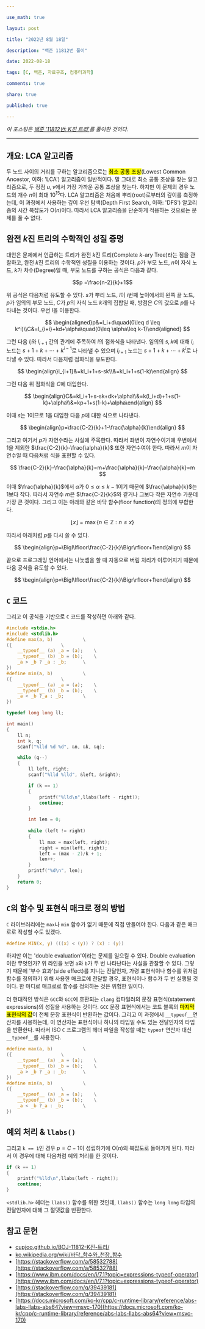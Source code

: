 ```yaml
---

use_math: true

layout: post

title: "2022년 8월 18일"

description: "백준 11812번 풀이"

date: 2022-08-18

tags: [C, 백준, 자료구조, 컴퓨터과학]

comments: true

share: true

published: true

---
```


*이 포스팅은 [백준 '11812번: K진 트리']([https://www.acmicpc.net/problem/11812](https://www.acmicpc.net/problem/11812))를 풀이한 것이다.*

---  

## 개요: LCA 알고리즘
두 노드 사이의 거리를 구하는 알고리즘으로는 <mark>최소 공통 조상</mark>(Lowest Common Ancestor, 이하: 'LCA') 알고리즘이 일반적이다. 말 그대로 최소 공통 조상을 찾는 알고리즘으로, 두 정점 $u, v$에서 가장 가까운 공통 조상을 찾는다. 하지만 이 문제의 경우 노드의 개수 $n$이 최대 $10^{15}$다. LCA 알고리즘은 처음에 뿌리(root)로부터의 깊이를 측정하는데, 이 과정에서 사용하는 깊이 우선 탐색(Depth First Search, 이하: 'DFS') 알고리즘의 시간 복잡도가 $\textrm{O}(n)$이다. 따라서 LCA 알고리즘을 단순하게 적용하는 것으로는 문제를 풀 수 없다. 

## 완전 $k$진 트리의 수학적인 성질 증명
대안은 문제에서 언급하는 트리가 완전 $k$진 트리(Complete $k$-ary Tree)라는 점을 관찰하고, 완전 $k$진 트리의 수학적인 성질을 이용하는 것이다. $p$가 부모 노드, $n$이 자식 노드, $k$가 차수(Degree)일 때, 부모 노드를 구하는 공식은 다음과 같다.

$$p =\frac{n-2}{k}+1$$

위 공식은 다음처럼 유도할 수 있다. $s$가 뿌리 노드, $l$이 $i$번째 높이에서의 왼쪽 끝 노드, $p$가 임의의 부모 노드, $C$가 $p$의 자식 노드 $k$개의 집합일 때, 방점은 $C$의 값으로 $p$를 나타내는 것이다. 우선 $l$을 이용한다. 

$$
\begin{aligned}p&=l_i+d\quad(0\leq d \leq k^i)\\C&=l_{i+i}+kd+\alpha\quad(0\leq \alpha\leq k-1)\end{aligned}
$$

그런 다음 $l_i$와 $l_{i+1}$ 간의 관계에 주목하여 $l$의 점화식을 나타낸다. 임의의 $s,k$에 대해 $l_i$ 노드는 $s+1+k+\cdots + k^{i-1}$로 나타낼 수 있으며 $l_{i+1}$ 노드는 $s+1+k+\cdots + k^i$로 나타낼 수 있다. 따라서 다음처럼 점화식을 유도한다.

$$
\begin{align}l_{i+1}&=kl_i+1+s-sk\\&=kl_i+1+s(1-k)\end{align}
$$ 

그런 다음 위 점화식을 $C$에 대입한다.

$$
\begin{align}C&=kl_i+1+s-sk+dk+\alpha\\&=k(l_i+d)+1+s(1-k)+\alpha\\&=kp+1+s(1-k)+\alpha\end{align}
$$

이때 $s$는 $1$이므로 $1$을 대입한 다음 $p$에 대한 식으로 나타낸다.

$$
\begin{align}p=\frac{C-2}{k}+1-\frac{\alpha}{k}\end{align}
$$

그리고 여기서 $p$가 자연수라는 사실에 주목한다. 따라서 좌변이 자연수이기에 우변에서 $1$을 제외한 $\frac{C-2}{k}-\frac{\alpha}{k}$ 또한 자연수여야 한다. 따라서 $m$이 자연수일 때 다음처럼 식을 표현할 수 있다. 

$$
\frac{C-2}{k}-\frac{\alpha}{k}=m+\frac{\alpha}{k}-\frac{\alpha}{k}=m
$$

이때 $\frac{\alpha}{k}$에서 $\alpha$가 $0\leq\alpha\leq k-1$이기 때문에 $\frac{\alpha}{k}$는 $1$보다 작다. 따라서 자연수 $m$은 $\frac{C-2}{k}$와 같거나 그보다 작은 자연수 가운데 가장 큰 것이다. 그리고 이는 아래와 같은 바닥 함수(floor function)의 정의에 부합한다. 

$$
\lfloor x \rfloor = \max\{n\in\mathbb{Z}:n\leq x\}
$$

따라서 아래처럼 $p$를 다시 쓸 수 있다.

$$
\begin{align}p=\Bigl\lfloor\frac{C-2}{k}\Bigr\rfloor+1\end{align}
$$

끝으로 프로그래밍 언어에서는 나눗셈을 할 때 자동으로 버림 처리가 이루어지기 때문에 다음 공식을 유도할 수 있다.

$$
\begin{align}p=\Bigl\lfloor\frac{C-2}{k}\Bigr\rfloor+1\end{align}
$$

## `C` 코드

그리고 이 공식을 기반으로 `C` 코드를 작성하면 아래와 같다.

```c
#include <stdio.h>
#include <stdlib.h>
#define max(a, b)			\
({					\
	__typeof__ (a) _a = (a);	\
	__typeof__ (b) _b = (b);	\
	_a > _b ? _a : _b;		\
})
#define min(a, b)			\
({					\
	__typeof__ (a) _a = (a);	\
	__typeof__ (b) _b = (b);	\
	_a < _b ?_a : _b;		\
})

typedef long long ll;

int main()
{
	ll n;
	int k, q;
	scanf("%lld %d %d", &n, &k, &q);

	while (q--)
	{
		ll left, right;
		scanf("%lld %lld", &left, &right);

		if (k == 1)
		{
			printf("%lld\n",llabs(left - right));
			continue;
		}

		int len = 0;
		
		while (left != right)
		{
			ll max = max(left, right);
			right = min(left, right);
			left = (max - 2)/k + 1;
			len++;
		}
		printf("%d\n", len);
	}
	return 0;
}
```

## `C`의 함수 및 표현식 매크로 정의 방법

`C` 라이브러리에는 `max`나 `min` 함수가 없기 때문에 직접 만들어야 한다. 다음과 같은 매크로로 작성할 수도 있겠다. 

```c
#define MIN(x, y) (((x) < (y)) ? (x) : (y))
```

하지만 이는 'double evaluation'이라는 문제를 일으킬 수 있다. Double evaluation이란 무엇인가? 위 라인을 보면 `a`와 `b`가 두 번 나타난다는 사실을 관찰할 수 있다. 그렇기 때문에 '부수 효과'(side effect)를 지니는 전달인자, 가령 표현식이나 함수를 위처럼 함수를 정의하기 위해 사용한 매크로에 전달할 경우, 표현식이나 함수가 두 번 실행될 것이다. 한 마디로 매크로로 함수를 정의하는 것은 위험한 일이다. 

더 현대적인 방식은 `GCC`와 `GCC`에 호환되는 `clang` 컴파일러의 문장 표현식(statement expressions)의 성질을 사용하는 것이다. `GCC`  문장 표현식에서는 코드 블록의 <mark>마지막 표현식의 값</mark>이 전체 문장 표현식이 반환하는 값이다.  그리고 이 과정에서 `__typeof__`연산자를 사용하는데, 이 연산자는 표현식이나 하나의 타입일 수도 있는 전달인자의 타입을 반환한다. 따라서 ISO `C` 프로그램의 헤더 파일을 작성할 때는 `typeof` 연산자 대신 `__typeof__`를 사용한다. 

```c
#define max(a, b)			\
({					\
	__typeof__ (a) _a = (a);	\
	__typeof__ (b) _b = (b);	\
	_a > _b ? _a : _b;		\
})
#define min(a, b)			\
({					\
	__typeof__ (a) _a = (a);	\
	__typeof__ (b) _b = (b);	\
	_a < _b ?_a : _b;		\
})
```
## 예외 처리 & `llabs()`

그리고 `k == 1`인 경우 $p = C-1$이 성립하기에 $\textrm{O}(n)$의 복잡도로 돌아가게 된다. 따라서 이 경우에 대해 다음처럼 예외 처리를 한 것이다.

```c
if (k == 1)
{
	printf("%lld\n",llabs(left - right));
	continue;
}
```

`<stdlib.h>` 헤더는 `llabs()` 함수를 위한 것인데, `llabs()` 함수는 `long long` 타입의 전달인자에 대해 그 절댓값을 반환한다.

## 참고 문헌
- [cupjoo.github.io/BOJ-11812-K진-트리/](https://cupjoo.github.io/BOJ-11812-K%EC%A7%84-%ED%8A%B8%EB%A6%AC/)
- [ko.wikipedia.org/wiki/바닥_함수와_천장_함수](https://ko.wikipedia.org/wiki/%EB%B0%94%EB%8B%A5_%ED%95%A8%EC%88%98%EC%99%80_%EC%B2%9C%EC%9E%A5_%ED%95%A8%EC%88%98)
- [https://stackoverflow.com/a/58532788](https://stackoverflow.com/a/58532788)
- [https://www.ibm.com/docs/en/i/7.1?topic=expressions-typeof-operator](https://www.ibm.com/docs/en/i/7.1?topic=expressions-typeof-operator)
- [https://stackoverflow.com/q/39439181](https://stackoverflow.com/q/39439181)
- [https://docs.microsoft.com/ko-kr/cpp/c-runtime-library/reference/abs-labs-llabs-abs64?view=msvc-170](https://docs.microsoft.com/ko-kr/cpp/c-runtime-library/reference/abs-labs-llabs-abs64?view=msvc-170)
